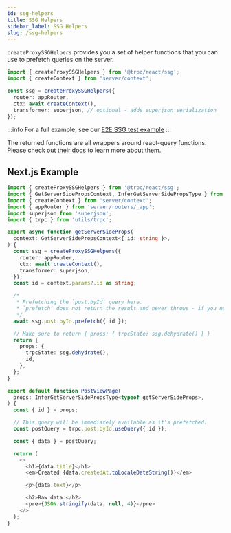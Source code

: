 ```yaml
---
id: ssg-helpers
title: SSG Helpers
sidebar_label: SSG Helpers
slug: /ssg-helpers
---
```


`createProxySSGHelpers` provides you a set of helper functions that you can use to prefetch queries on the server.

```ts
import { createProxySSGHelpers } from '@trpc/react/ssg';
import { createContext } from 'server/context';

const ssg = createProxySSGHelpers({
  router: appRouter,
  ctx: await createContext(),
  transformer: superjson, // optional - adds superjson serialization
});
```

:::info
For a full example, see our [E2E SSG test example](https://github.com/trpc/trpc/tree/next/examples/.test/ssg)
:::

The returned functions are all wrappers around react-query functions. Please check out [their docs](https://react-query.tanstack.com/overview) to learn more about them.

## Next.js Example

```ts title='pages/posts/[id].tsx'
import { createProxySSGHelpers } from '@trpc/react/ssg';
import { GetServerSidePropsContext, InferGetServerSidePropsType } from 'next';
import { createContext } from 'server/context';
import { appRouter } from 'server/routers/_app';
import superjson from 'superjson';
import { trpc } from 'utils/trpc';

export async function getServerSideProps(
  context: GetServerSidePropsContext<{ id: string }>,
) {
  const ssg = createProxySSGHelpers({
    router: appRouter,
    ctx: await createContext(),
    transformer: superjson,
  });
  const id = context.params?.id as string;

  /*
   * Prefetching the `post.byId` query here.
   * `prefetch` does not return the result and never throws - if you need that behavior, use `fetch` instead.
   */
  await ssg.post.byId.prefetch({ id });

  // Make sure to return { props: { trpcState: ssg.dehydrate() } }
  return {
    props: {
      trpcState: ssg.dehydrate(),
      id,
    },
  };
}

export default function PostViewPage(
  props: InferGetServerSidePropsType<typeof getServerSideProps>,
) {
  const { id } = props;

  // This query will be immediately available as it's prefetched.
  const postQuery = trpc.post.byId.useQuery({ id });

  const { data } = postQuery;

  return (
    <>
      <h1>{data.title}</h1>
      <em>Created {data.createdAt.toLocaleDateString()}</em>

      <p>{data.text}</p>

      <h2>Raw data:</h2>
      <pre>{JSON.stringify(data, null, 4)}</pre>
    </>
  );
}
```
